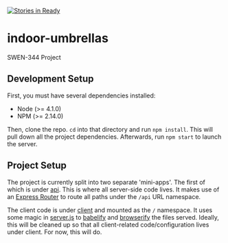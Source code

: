 [![Stories in Ready](https://badge.waffle.io/bbesmanoff/indoor-umbrellas.png?label=ready&title=Ready)](https://waffle.io/bbesmanoff/indoor-umbrellas)
# indoor-umbrellas
SWEN-344 Project

## Development Setup
First, you must have several dependencies installed:

* Node (>= 4.1.0)
* NPM (>= 2.14.0)

Then, clone the repo.  `cd` into that directory and run `npm install`.  This
will pull down all the project dependencies.  Afterwards, run `npm start` to
launch the server.

## Project Setup
The project is currently split into two separate 'mini-apps'.  The first of
which is under [api](api/).  This is where all server-side code lives.  It makes
use of an [Express
Router](http://expressjs.com/guide/routing.html#express-router) to route all
paths under the `/api` URL namespace.

The client code is under [client](client/) and mounted as the `/` namespace.  It
uses some magic in [server.js](server.js) to
[babelify](https://github.com/babel/babelify) and
[browserify](http://browserify.org/) the files served.  Ideally, this will be
cleaned up so that all client-related code/configuration lives under client.
For now, this will do.
